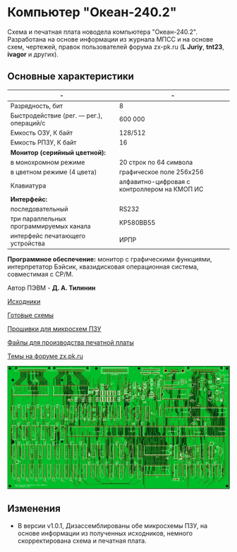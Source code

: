 # Компьютер "Океан-240.2"

Схема и печатная плата новодела компьютера "Океан-240.2". Разработана на основе информации из журнала МПСС и на основе схем, чертежей, правок пользователей форума zx-pk.ru (__L Juriy__, __tnt23__, __ivagor__ и других).

## Основные характеристики

|-|-|
|----------------------------------------|------------------------|
|Разрядность, бит                        |                      8 |
|Быстродействие (рег. — рег.), операций/с|                600 000 |
|Емкость ОЗУ, К байт					 |                128/512 |
|Емкость РПЗУ, К байт					 |                     16 |
|__Монитор (серийный цветной):__         |                        |
| в монохромном режиме                   |20 строк по 64 символа  |
| в цветном режиме (4 цвета)             |графическое поле 256x256|
|Клавиатура        | алфавитно-цифровая с контроллером на КМОП ИС |        
|__Интерфейс:__                          |                        |
| последовательный                       | RS232                  | 
| три параллельных программируемых канала| КР580ВВ55              |
| интерфейс печатающего устройства       | ИРПР                   |

__Программное обеспечение:__ монитор с графическими функциями, интерпретатор Бэйсик, квазидисковая операционная система, совместимая с CP/M.

Автор ПЭВМ - __Д. А. Тилинин__


[Исходники](Sources)

[Готовые схемы](Export)

[Прошивки для микросхем ПЗУ](ROMs)

[Файлы для производства печатной платы](Gerbers/Gerber_Ocean-240.2_v1.0.1.zip)

[Темы на форуме zx.pk.ru](https://zx-pk.ru/forums/113-okean-240.html)

![Render](preview.png?raw=true "Render")

## Изменения
- В версии v1.0.1, Дизассемблированы обе микросхемы ПЗУ, на основе информации из полученных исходников, немного скорректирована схема и печатная плата.

